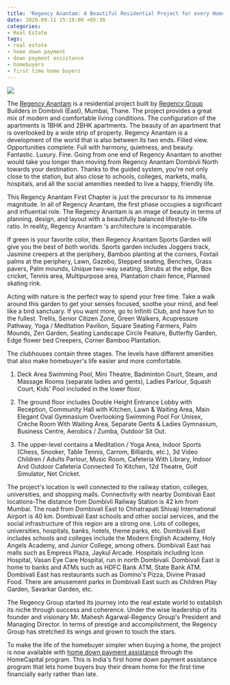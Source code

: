 ```yaml
---
title: 'Regency Anantam: A Beautiful Residential Project for every HomeBuyer'
date: 2020-09-11 15:19:00 +05:30
categories:
- Real Estate
tags:
- real estate
- home down payment
- down payment assistance
- homebuyers
- first time home buyers
---
```


**[![](https://lh5.googleusercontent.com/kMpWF3YpkqmS4L0VOXdR4tzFENdzgrSl9Cf5Bo3Oka8X9XNMclVsp0pMKwKBNSmJC4hNNKcN_Zz3oC4WdmfPE4S_g9TlMu9VApsrrwIXuqPf93Ax03eMMKg59trWXZuVzlBoRImS)](https://homecapital.in/property/93/Regency-Anantam-2-BHK)**

The [Regency Anantam](https://HomeCapital.in/property/93/Regency-Anantam-2-BHK) is a residential project built by [Regency Group](https://homecapital.in/offering/developer/regency-nirman-ltd) Builders in Dombivli (East), Mumbai, Thane. The project provides a great mix of modern and comfortable living conditions. The configuration of the apartments is 1BHK and 2BHK apartments. The beauty of an apartment that is overlooked by a wide strip of property. Regency Anantam is a development of the world that is also between its two ends. Filled view. Opportunities complete. Full with harmony, quietness, and beauty. Fantastic. Luxury. Fine. Going from one end of Regency Anantam to another would take you longer than moving from Regency Anantam Dombivli North towards your destination. Thanks to the guided system, you're not only close to the station, but also close to schools, colleges, markets, malls, hospitals, and all the social amenities needed to live a happy, friendly life.

This Regency Anantam First Chapter is just the precursor to its immense magnitude. In all of Regency Anantam, the first phase occupies a significant and influential role. The Regency Anantam is an image of beauty in terms of planning, design, and layout with a beautifully balanced lifestyle-to-life ratio. In reality, Regency Anantam 's architecture is incomparable.

If green is your favorite color, then Regency Anantam Sports Garden will give you the best of both worlds. Sports garden includes Joggers track, Jasmine creepers at the periphery, Bamboo planting at the corners, Foxtail palms at the periphery, Lawn, Gazebo, Stepped seating, Benches, Grass pavers, Palm mounds, Unique two-way seating, Shrubs at the edge, Box cricket, Tennis area, Multipurpose area, Plantation chain fence, Planned skating rink.

Acting with nature is the perfect way to spend your free time. Take a walk around this garden to get your senses focused, soothe your mind, and feel like a bird sanctuary. If you want more, go to Infiniti Club, and have fun to the fullest. Trellis, Senior Citizen Zone, Green Walkers, Acupressure Pathway, Yoga / Meditation Pavilion, Square Seating Farmers, Palm Mounds, Zen Garden, Seating Landscape Circle Feature, Butterfly Garden, Edge flower bed Creepers, Corner Bamboo Plantation.

The clubhouses contain three stages. The levels have different amenities that also make homebuyer's life easier and more comfortable.

1. Deck Area Swimming Pool, Mini Theatre, Badminton Court, Steam, and Massage Rooms (separate ladies and gents), Ladies Parlour, Squash Court, Kids' Pool included in the lower floor.

2. The ground floor includes Double Height Entrance Lobby with Reception, Community Hall with Kitchen, Lawn & Waiting Area, Main Elegant Oval Gymnasium Overlooking Swimming Pool For Unisex, Crèche Room With Waiting Area, Separate Gents & Ladies Gymnasium, Business Centre, Aerobics / Zumba, Outdoor Sit Out.

3. The upper-level contains a Meditation / Yoga Area, Indoor Sports (Chess, Snooker, Table Tennis, Carrom, Billiards, etc.), 3d Video Children / Adults Parlour, Music Room, Cafeteria With Library, Indoor And Outdoor Cafeteria Connected To Kitchen, 12d Theatre, Golf Simulator, Net Cricket.

The project's location is well connected to the railway station, colleges, universities, and shopping malls. Connectivity with nearby Dombivali East locations-The distance from Dombivli Railway Station is 42 km from Mumbai. The road from Dombivali East to Chhatrapati Shivaji International Airport is 40 km. Dombivali East schools and other social services, and the social infrastructure of this region are a strong one. Lots of colleges, universities, hospitals, banks, hotels, theme parks, etc. Dombivali East includes schools and colleges include the Modern English Academy, Holy Angels Academy, and Junior College, among others. Dombivali East has malls such as Empress Plaza, Jaykul Arcade. Hospitals including Icon Hospital, Vasan Eye Care Hospital, run in north Dombivali. Dombivali East is home to banks and ATMs such as HDFC Bank ATM, State Bank ATM. Dombivali East has restaurants such as Domino's Pizza, Divine Prasad Food. There are amusement parks in Dombivali East such as Children Play Garden, Savarkar Garden, etc.

The Regency Group started its journey into the real estate world to establish its niche through success and coherence. Under the wise leadership of its founder and visionary Mr. Mahesh Agarwal-Regency Group's President and Managing Director. In terms of prestige and accomplishment, the Regency Group has stretched its wings and grown to touch the stars.

To make the life of the homebuyer simpler when buying a home, the project is now available with [home down payment assistance](https://homecapital.in/about-us) through the HomeCapital program. This is India's first home down payment assistance program that lets home buyers buy their dream home for the first time financially early rather than late.